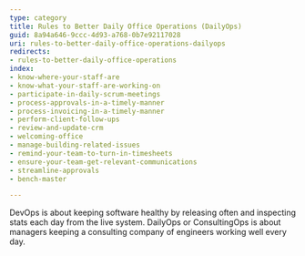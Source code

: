 ```yaml
---
type: category
title: Rules to Better Daily Office Operations (DailyOps)
guid: 8a94a646-9ccc-4d93-a768-0b7e92117028
uri: rules-to-better-daily-office-operations-dailyops
redirects:
- rules-to-better-daily-office-operations
index:
- know-where-your-staff-are
- know-what-your-staff-are-working-on
- participate-in-daily-scrum-meetings
- process-approvals-in-a-timely-manner
- process-invoicing-in-a-timely-manner
- perform-client-follow-ups
- review-and-update-crm
- welcoming-office
- manage-building-related-issues
- remind-your-team-to-turn-in-timesheets
- ensure-your-team-get-relevant-communications
- streamline-approvals
- bench-master

---
```

DevOps is about keeping software healthy by releasing often and inspecting stats each day from the live system.
DailyOps or ConsultingOps is about managers keeping a consulting company of engineers working well every day.

